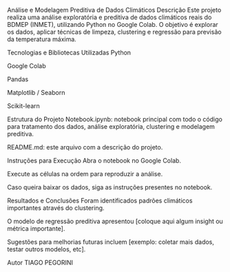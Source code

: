 Análise e Modelagem Preditiva de Dados Climáticos
Descrição
Este projeto realiza uma análise exploratória e preditiva de dados climáticos reais do BDMEP (INMET), utilizando Python no Google Colab. O objetivo é explorar os dados, aplicar técnicas de limpeza, clustering e regressão para previsão da temperatura máxima.

Tecnologias e Bibliotecas Utilizadas
Python

Google Colab

Pandas

Matplotlib / Seaborn

Scikit-learn

Estrutura do Projeto
Notebook.ipynb: notebook principal com todo o código para tratamento dos dados, análise exploratória, clustering e modelagem preditiva.

README.md: este arquivo com a descrição do projeto.

Instruções para Execução
Abra o notebook no Google Colab.

Execute as células na ordem para reproduzir a análise.

Caso queira baixar os dados, siga as instruções presentes no notebook.

Resultados e Conclusões
Foram identificados padrões climáticos importantes através do clustering.

O modelo de regressão preditiva apresentou [coloque aqui algum insight ou métrica importante].

Sugestões para melhorias futuras incluem [exemplo: coletar mais dados, testar outros modelos, etc].

Autor
TIAGO PEGORINI

